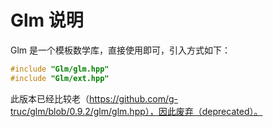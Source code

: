 # Glm 说明

Glm 是一个模板数学库，直接使用即可，引入方式如下：

```c
#include "Glm/glm.hpp"
#include "Glm/ext.hpp"
```

此版本已经比较老（https://github.com/g-truc/glm/blob/0.9.2/glm/glm.hpp），因此废弃（deprecated）。
